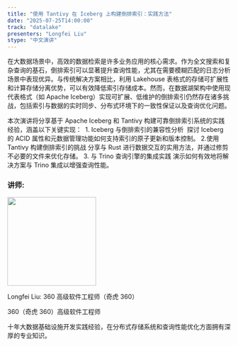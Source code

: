 ```yaml
---
title: "​​使用 Tantivy 在 Iceberg 上构建倒排索引：实践方法​​"
date: "2025-07-25T14:00:00"
track: "datalake"
presenters: "Longfei Liu"
stype: "中文演讲"
---
```


在大数据场景中，高效的数据检索是许多业务应用的核心需求。​​作为全文搜索和复杂查询的基石，倒排索引可以显著提升查询性能，尤其在需要模糊匹配的日志分析场景中表现优异。与传统解决方案相比，利用 Lakehouse 表格式的存储可扩展性和计算存储分离优势，可以有效降低索引存储成本。然而，在数据湖架构中使用现代表格式（如 Apache Iceberg）实现可扩展、低维护的倒排索引仍然存在诸多挑战，包括索引与数据的实时同步、分布式环境下的一致性保证以及查询优化问题。

​​本次演讲将分享基于 Apache Iceberg 和 Tantivy 构建可靠倒排索引系统的实践经验，涵盖以下关键实现：
​​ ​​1. Iceberg 与倒排索引的兼容性分析
​​ 探讨 Iceberg 的 ACID 属性和元数据管理功能如何支持索引的原子更新和版本控制。
​​2.使用 Tantivy 构建倒排索引的挑战
​​分享与 Rust 进行数据交互的实用方法，并通过修剪不必要的文件来优化存储。
​​3. 与 Trino 查询引擎的集成实践
​​演示如何有效地将解决方案与 Trino 集成以增强查询性能。

### 讲师:

<img src="https://sessionize.com/image/ef8c-400o400o1-E5oCBuuC86mqfMxuzYXMs1.png" width="200" /><br/>

Longfei Liu: 360 高级软件工程师（奇虎 360）

360（奇虎 360）高级软件工程师​​

十年大数据基础设施开发实践经验，在分布式存储系统和查询性能优化方面拥有深厚的专业知识。